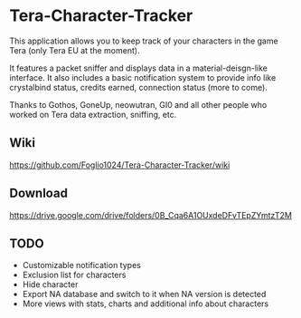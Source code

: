 # Tera-Character-Tracker
This application allows you to keep track of your characters in the game Tera (only Tera EU at the moment).  

It features a packet sniffer and displays data in a material-deisgn-like interface. It also includes a basic notification system to provide info like crystalbind status, credits earned, connection status (more to come).  

Thanks to Gothos, GoneUp, neowutran, GI0 and all other people who worked on Tera data extraction, sniffing, etc.  

## **Wiki**
https://github.com/Foglio1024/Tera-Character-Tracker/wiki

## **Download**
https://drive.google.com/drive/folders/0B_Cqa6A1OUxdeDFvTEpZYmtzT2M

## TODO
* Customizable notification types
* Exclusion list for characters
* Hide character
* Export NA database and switch to it when NA version is detected
* More views with stats, charts and additional info about characters
